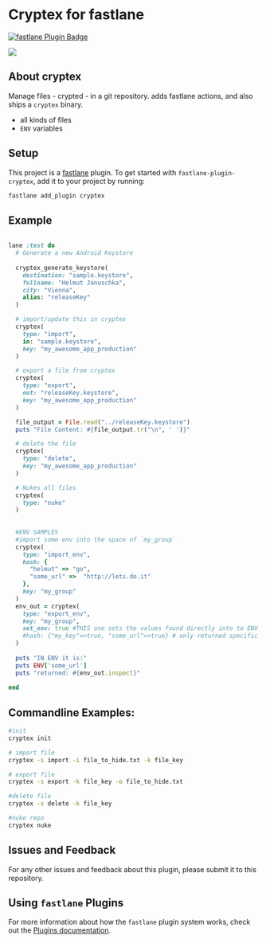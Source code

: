 # Cryptex for fastlane

[![fastlane Plugin Badge](https://rawcdn.githack.com/fastlane/fastlane/master/fastlane/assets/plugin-badge.svg)](https://rubygems.org/gems/fastlane-plugin-cryptex)

<img src='https://upload.wikimedia.org/wikipedia/commons/4/42/Cryptex.jpg'>

## About cryptex

Manage files - crypted - in a git repository.
adds fastlane actions, and also ships a `cryptex` binary.


 * all kinds of files
 * `ENV` variables


## Setup

This project is a [fastlane](https://github.com/fastlane/fastlane) plugin. To get started with `fastlane-plugin-cryptex`, add it to your project by running:

```bash
fastlane add_plugin cryptex
```

## Example

```ruby

lane :test do
  # Generate a new Android Keystore
  
  cryptex_generate_keystore(
    destination: "sample.keystore",
    fullname: "Helmut Januschka",
    city: "Vienna",
    alias: "releaseKey"
  )

  # import/update this in cryptex
  cryptex(
    type: "import",
    in: "sample.keystore",
    key: "my_awesome_app_production"
  )

  # export a file from cryptex
  cryptex(
    type: "export",
    out: "releaseKey.keystore",
    key: "my_awesome_app_production"
  )

  file_output = File.read("../releaseKey.keystore")
  puts "File Content: #{file_output.tr("\n", ' ')}"

  # delete the file
  cryptex(
    type: "delete",
    key: "my_awesome_app_production"
  )

  # Nukes all files
  cryptex(
    type: "nuke"
  )
  
  
  #ENV SAMPLES
  #import some env into the space of `my_group`
  cryptex(
    type: "import_env",
    hash: {
      "helmut" => "go",
      "some_url" =>  "http://lets.do.it"
    },
    key: "my_group"
  )
  env_out = cryptex(
    type: "export_env",
    key: "my_group",
    set_env: true #THIS one sets the values found directly into to ENV
    #hash: {"my_key"=>true, "some_url"=>true} # only returned specific keys
  )
  
  puts "IN ENV it is:"
  puts ENV['some_url']
  puts "returned: #{env_out.inspect}"
  
end


```

## Commandline Examples:

```bash
#init
cryptex init

# import file
cryptex -s import -i file_to_hide.txt -k file_key

# export file
cryptex -s export -k file_key -o file_to_hide.txt

#delete file
cryptex -s delete -k file_key

#nuke repo
cryptex nuke


```


## Issues and Feedback

For any other issues and feedback about this plugin, please submit it to this repository.


## Using `fastlane` Plugins

For more information about how the `fastlane` plugin system works, check out the [Plugins documentation](https://github.com/fastlane/fastlane/blob/master/fastlane/docs/Plugins.md).

